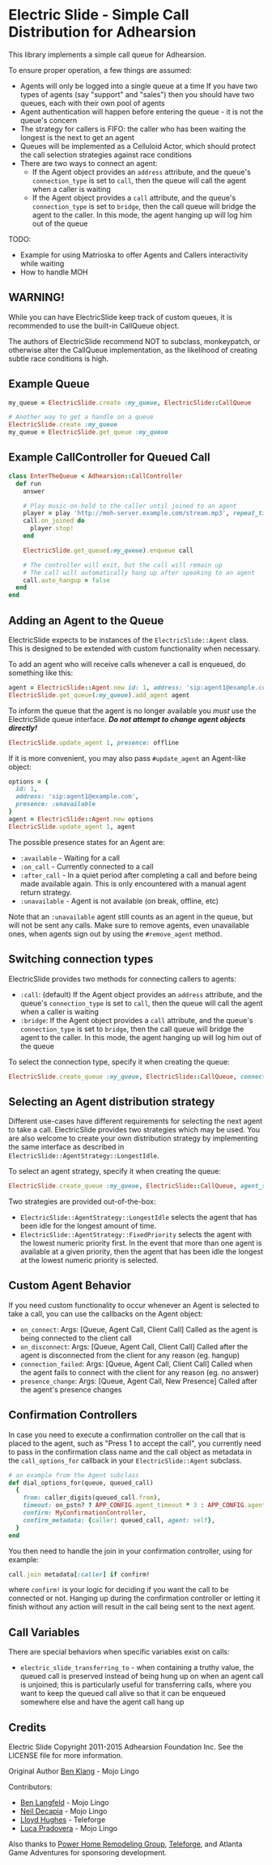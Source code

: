 Electric Slide - Simple Call Distribution for Adhearsion
====================================================================

This library implements a simple call queue for Adhearsion.

To ensure proper operation, a few things are assumed:

* Agents will only be logged into a single queue at a time
    If you have two types of agents (say "support" and "sales") then you should have two queues, each with their own pool of agents
* Agent authentication will happen before entering the queue - it is not the queue's concern
* The strategy for callers is FIFO: the caller who has been waiting the longest is the next to get an agent
* Queues will be implemented as a Celluloid Actor, which should protect the call selection strategies against race conditions
* There are two ways to connect an agent:
  - If the Agent object provides an `address` attribute, and the queue's `connection_type` is set to `call`, then the queue will call the agent when a caller is waiting
  - If the Agent object provides a `call` attribute, and the queue's `connection_type` is set to `bridge`, then the call queue will bridge the agent to the caller. In this mode, the agent hanging up will log him out of the queue

TODO:
* Example for using Matrioska to offer Agents and Callers interactivity while waiting
* How to handle MOH

## WARNING!

While you can have ElectricSlide keep track of custom queues, it is recommended to use the built-in CallQueue object.

The authors of ElectricSlide recommend NOT to subclass, monkeypatch, or otherwise alter the CallQueue implementation, as the likelihood of creating subtle race conditions is high.

Example Queue
-------------

```ruby
my_queue = ElectricSlide.create :my_queue, ElectricSlide::CallQueue

# Another way to get a handle on a queue
ElectricSlide.create :my_queue
my_queue = ElectricSlide.get_queue :my_queue
```


Example CallController for Queued Call
--------------------------------------

```ruby
class EnterTheQueue < Adhearsion::CallController
  def run
    answer

    # Play music-on-hold to the caller until joined to an agent
    player = play 'http://moh-server.example.com/stream.mp3', repeat_times: 0
    call.on_joined do
      player.stop!
    end

    ElectricSlide.get_queue(:my_queue).enqueue call

    # The controller will exit, but the call will remain up
    # The call will automatically hang up after speaking to an agent
    call.auto_hangup = false
  end
end
```


Adding an Agent to the Queue
----------------------------

ElectricSlide expects to be instances of the `ElectricSlide::Agent` class. This is designed to be extended with custom functionality when necessary.

To add an agent who will receive calls whenever a call is enqueued, do something like this:

```ruby
agent = ElectricSlide::Agent.new id: 1, address: 'sip:agent1@example.com', presence: :available
ElectricSlide.get_queue(:my_queue).add_agent agent
```

To inform the queue that the agent is no longer available you *must* use the ElectricSlide queue interface. **_Do not attempt to change agent objects directly!_**

```ruby
ElectricSlide.update_agent 1, presence: offline
```

If it is more convenient, you may also pass `#update_agent` an Agent-like object:

```ruby
options = {
  id: 1,
  address: 'sip:agent1@example.com',
  presence: :unavailable
}
agent = ElectricSlide::Agent.new options
ElectricSlide.update_agent 1, agent
```

The possible presence states for an Agent are:

* `:available` - Waiting for a call
* `:on_call` - Currently connected to a call
* `:after_call` - In a quiet period after completing a call and before being made available again. This is only encountered with a manual agent return strategy.
* `:unavailable` - Agent is not available (on break, offline, etc)

Note that an `:unavailable` agent still counts as an agent in the queue, but will not be sent any calls. Make sure to remove agents, even unavailable ones, when agents sign out by using the `#remove_agent` method.

Switching connection types
--------------------------

ElectricSlide provides two methods for connecting callers to agents:
- `:call`: (default) If the Agent object provides an `address` attribute, and the queue's `connection_type` is set to `call`, then the queue will call the agent when a caller is waiting
- `:bridge`: If the Agent object provides a `call` attribute, and the queue's `connection_type` is set to `bridge`, then the call queue will bridge the agent to the caller. In this mode, the agent hanging up will log him out of the queue

To select the connection type, specify it when creating the queue:

```ruby
ElectricSlide.create_queue :my_queue, ElectricSlide::CallQueue, connection_type: :bridge
```

Selecting an Agent distribution strategy
----------------------------------------

Different use-cases have different requirements for selecting the next agent to take a call.  ElectricSlide provides two strategies which may be used. You are also welcome to create your own distribution strategy by implementing the same interface as described in `ElectricSlide::AgentStrategy::LongestIdle`.

To select an agent strategy, specify it when creating the queue:

```ruby
ElectricSlide.create_queue :my_queue, ElectricSlide::CallQueue, agent_strategy: ElectricSlide::AgentStrategy::LongestIdle
```

Two strategies are provided out-of-the-box:

* `ElectricSlide::AgentStrategy::LongestIdle` selects the agent that has been idle for the longest amount of time.
* `ElectricSlide::AgentStrategy::FixedPriority` selects the agent with the lowest numeric priority first.  In the event that more than one agent is available at a given priority, then the agent that has been idle the longest at the lowest numeric priority is selected.

Custom Agent Behavior
----------------------------

If you need custom functionality to occur whenever an Agent is selected to take a call, you can use the callbacks on the Agent object:

* `on_connect`: Args: [Queue, Agent Call, Client Call] Called as the agent is being connected to the client call
* `on_disconnect`: Args: [Queue, Agent Call, Client Call] Called after the agent is disconnected from the client for any reason (eg. hangup)
* `connection_failed`: Args: [Queue, Agent Call, Client Call] Called when the agent fails to connect with the client for any reason (eg. no answer)
* `presence_change`: Args: [Queue, Agent Call, New Presence] Called after the agent's presence changes

Confirmation Controllers
------------------------

In case you need to execute a confirmation controller on the call that is placed to the agent, such as "Press 1 to accept the call", you currently need to pass in the confirmation class name and the call object as metadata in the `call_options_for` callback in your `ElectricSlide::Agent` subclass.

```ruby
# an example from the Agent subclass
def dial_options_for(queue, queued_call)
  {
    from: caller_digits(queued_call.from),
    timeout: on_pstn? ? APP_CONFIG.agent_timeout * 3 : APP_CONFIG.agent_timeout,
    confirm: MyConfirmationController,
    confirm_metadata: {caller: queued_call, agent: self},
  }
end
```

You then need to handle the join in your confirmation controller, using for example:

```ruby
call.join metadata[:caller] if confirm!
```

where `confirm!` is your logic for deciding if you want the call to be connected or not. Hanging up during the confirmation controller or letting it finish without any action will result in the call being sent to the next agent.

Call Variables
--------------

There are special behaviors when specific variables exist on calls:
* `electric_slide_transferring_to` - when containing a truthy value, the queued call is preserved instead of being hung up on when an agent call is unjoined; this is particularly useful for transferring calls, where you want to keep the queued call alive so that it can be enqueued somewhere else and have the agent call hang up

Credits
-------

Electric Slide Copyright 2011-2015 Adhearsion Foundation Inc.
See the LICENSE file for more information.

Original Author [Ben Klang](https://github.com/bklang) - Mojo Lingo

Contributors:
* [Ben Langfeld](https://github.com/benlangfeld) - Mojo Lingo
* [Neil Decapia](https://github.com/neildecapia) - Mojo Lingo
* [Lloyd Hughes](https://github.com/system123) - Teleforge
* [Luca Pradovera](https://github.com/polysics) - Mojo Lingo

Also thanks to [Power Home Remodeling Group](http://powerhrg.com), [Teleforge](http://teleforge.co.za), and Atlanta Game Adventures for sponsoring development.
